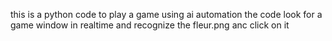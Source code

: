 this is a python code to play a game using ai automation the code look for a game window in realtime and recognize the fleur.png anc click on it 